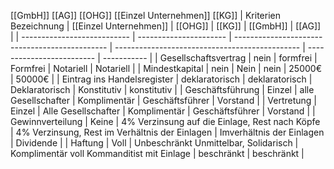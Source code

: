 [[GmbH]]
[[AG]]
[[OHG]]
[[Einzel Unternehmen]]
[[KG]]
| Kriterien Bezeichnung       | [[Einzel Unternehmen]] | [[OHG]]                                        | [[KG]]                                         | [[GmbH]]                  | [[AG]]      |
| --------------------------- | ---------------------- | ---------------------------------------------- | ---------------------------------------------- | ------------------------- | ----------- |
| Gesellschaftsvertrag        | nein                   | formfrei                                       | Formfrei                                       | Notariell                 | Notariell   |
| Mindestkapital              | nein                   | Nein                                           | nein                                           | 25000€                    | 50000€      |
| Eintrag ins Handelsregister | deklaratorisch         | deklaratorisch                                 | Deklaratorisch                                 | Konstitutiv               | konstitutiv |
| Geschäftsführung            | Einzel                 | alle Gesellschafter                            | Komplimentär                                   | Geschäftsführer           | Vorstand    |
| Vertretung                  | Einzel                 | Alle Gesellschafter                            | Komplimentär                                   | Geschäftsführer           | Vorstand    |
| Gewinnverteilung            | Keine                  | 4% Verzinsung auf die Einlage, Rest nach Köpfe | 4% Verzinsung, Rest im Verhältnis der Einlagen | Imverhältnis der Einlagen | Dividende   |
| Haftung                     | Voll                   | Unbeschränkt Unmittelbar, Solidarisch          | Komplimentär voll Kommanditist mit Einlage     | beschränkt                | beschränkt  |
